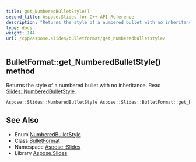 ```yaml
---
title: get_NumberedBulletStyle()
second_title: Aspose.Slides for C++ API Reference
description: "Returns the style of a numbered bullet with no inheritance. Read Slides::NumberedBulletStyle."
type: docs
weight: 144
url: /cpp/aspose.slides/bulletformat/get_numberedbulletstyle/
---
```

## BulletFormat::get_NumberedBulletStyle() method


Returns the style of a numbered bullet with no inheritance. Read [Slides::NumberedBulletStyle](../../numberedbulletstyle/).

```cpp
Aspose::Slides::NumberedBulletStyle Aspose::Slides::BulletFormat::get_NumberedBulletStyle() override
```

## See Also

* Enum [NumberedBulletStyle](../numberedbulletstyle/)
* Class [BulletFormat](./)
* Namespace [Aspose::Slides](../)
* Library [Aspose.Slides](../../)